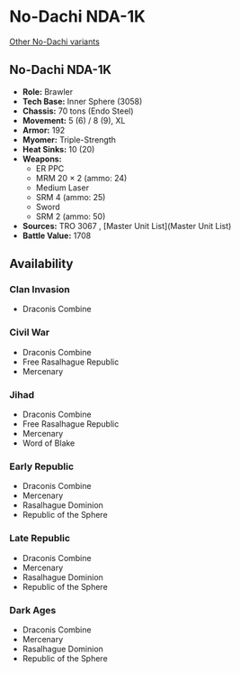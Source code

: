 # No-Dachi NDA-1K 

[Other No-Dachi variants](../no-dachi.md) 

## No-Dachi NDA-1K 

- **Role:** Brawler 
- **Tech Base:** Inner Sphere (3058) 
- **Chassis:** 70 tons (Endo Steel) 
- **Movement:** 5 (6) / 8 (9), XL 
- **Armor:** 192 
- **Myomer:** Triple-Strength 
- **Heat Sinks:** 10 (20) 
- **Weapons:** 
  - ER PPC 
  - MRM 20 × 2 (ammo: 24) 
  - Medium Laser 
  - SRM 4 (ammo: 25) 
  - Sword 
  - SRM 2 (ammo: 50) 
- **Sources:** TRO 3067 , [Master Unit List](Master Unit List) 
- **Battle Value:** 1708 

## Availability 

### Clan Invasion 

- Draconis Combine 

### Civil War 

- Draconis Combine 
- Free Rasalhague Republic 
- Mercenary 

### Jihad 

- Draconis Combine 
- Free Rasalhague Republic 
- Mercenary 
- Word of Blake 

### Early Republic 

- Draconis Combine 
- Mercenary 
- Rasalhague Dominion 
- Republic of the Sphere 

### Late Republic 

- Draconis Combine 
- Mercenary 
- Rasalhague Dominion 
- Republic of the Sphere 

### Dark Ages 

- Draconis Combine 
- Mercenary 
- Rasalhague Dominion 
- Republic of the Sphere 

